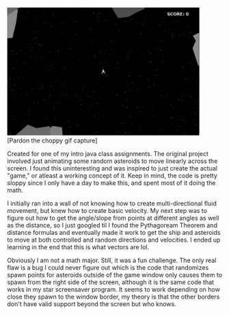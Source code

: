 ![alt text](https://raw.githubusercontent.com/JakeLandowski/JavaWork/master/AsteroidsGame/AsteroidGif.gif "Asteroids")
[Pardon the choppy gif capture]

Created for one of my intro java class assignments. The original project involved just animating some random asteroids to move linearly across the screen. I found this uninteresting and was inspired to just create the actual "game," or atleast a working concept of it. Keep in mind, the code is pretty sloppy since I only have a day to make this, and spent most of it doing the math.

I initially ran into a wall of not knowing how to create multi-directional fluid movement, but knew how to create basic velocity. My next step was to figure out how to get the angle/slope from points at different angles as well as the distance, so I just googled til I found the Pythagoream Theorem and distance formulas and eventually made it work to get the ship and asteroids to move at both controlled and random directions and velocities. I ended up learning in the end that this is what vectors are lol. 

Obviously I am not a math major. Still, it was a fun challenge. The only real flaw is a bug I could never figure out which is the code that randomizes spawn points for asteroids outside of the game window only causes them to spawn from the right side of the screen, although it is the same code that works in my star screensaver program. It seems to work depending on how close they spawn to the window border, my theory is that the other borders don't have valid support beyond the screen but who knows. 
